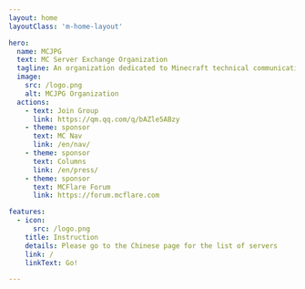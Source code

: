 ```yaml
---
layout: home
layoutClass: 'm-home-layout'

hero:
  name: MCJPG
  text: MC Server Exchange Organization
  tagline: An organization dedicated to Minecraft technical communication and server promotion</br>Whether you're a player or a server owner, this is an excellent community for communication!
  image:
    src: /logo.png
    alt: MCJPG Organization
  actions:
    - text: Join Group
      link: https://qm.qq.com/q/bAZle5ABzy
    - theme: sponsor
      text: MC Nav
      link: /en/nav/
    - theme: sponsor
      text: Columns
      link: /en/press/
    - theme: sponsor
      text: MCFlare Forum
      link: https://forum.mcflare.com

features:
  - icon:
      src: /logo.png
    title: Instruction
    details: Please go to the Chinese page for the list of servers
    link: /
    linkText: Go!

---
```


<style>
/*爱的魔力转圈圈*/
.m-home-layout .image-src:hover {
  transform: translate(-50%, -50%) rotate(666turn);
  transition: transform 59s 1s cubic-bezier(0.3, 0, 0.8, 1);
}

.m-home-layout .details small {
  opacity: 0.8;
}

.m-home-layout .bottom-small {
  display: block;
  margin-top: 2em;
  text-align: right;
}
</style>
<confetti />
